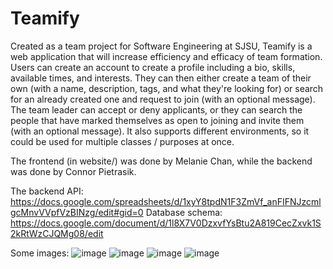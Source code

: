 # Teamify

Created as a team project for Software Engineering at SJSU, Teamify is a web application that will increase efficiency and efficacy of team formation. Users can create an account to create a profile including a bio, skills, available times, and interests. They can then either create a team of their own (with a name, description, tags, and what they're looking for) or search for an already created one and request to join (with an optional message). The team leader can accept or deny applicants, or they can search the people that have marked themselves as open to joining and invite them (with an optional message). It also supports different environments, so it could be used for multiple classes / purposes at once.

The frontend (in website/) was done by Melanie Chan, while the backend was done by Connor Pietrasik.

The backend API: https://docs.google.com/spreadsheets/d/1xyY8tpdN1F3ZmVf_anFIFNJzcmlgcMnvVVpfVzBINzg/edit#gid=0
Database schema: https://docs.google.com/document/d/1l8X7V0DzxvfYsBtu2A819CecZxvk1S2kRtWzCJQMg08/edit

Some images:
![image](https://user-images.githubusercontent.com/56143403/222357140-e599ed32-c4ea-4729-84d4-21650cdd529f.png)
![image](https://user-images.githubusercontent.com/56143403/222357206-12bf36f5-4cae-49db-83e6-b9eb8b40c049.png)
![image](https://user-images.githubusercontent.com/56143403/222357272-da211f7c-ec6f-4ebf-a4a4-86d4cf1a4247.png)
![image](https://user-images.githubusercontent.com/56143403/222357319-e9bd8318-f58c-414b-af89-439ff40b9fee.png)
